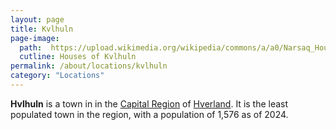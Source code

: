 ```yaml
---
layout: page
title: Kvlhuln
page-image: 
  path:  https://upload.wikimedia.org/wikipedia/commons/a/a0/Narsaq_Houses.jpg
  cutline: Houses of Kvlhuln
permalink: /about/locations/kvlhuln
category: "Locations"
---
```


**Hvlhuln** is a town in in the [Capital Region](/HUN/about/locations/capital) of [Hverland](/HUN/about/locations/hverland). It is the least populated town in the region, with a population of 1,576 as of 2024.